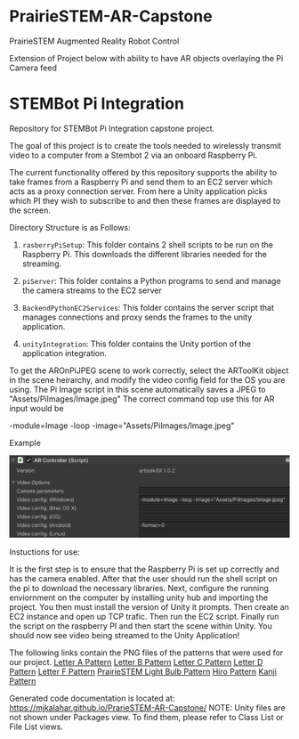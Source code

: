 # PrairieSTEM-AR-Capstone

PrairieSTEM Augmented Reality Robot Control


Extension of Project below with ability to have AR objects overlaying the Pi Camera feed


# STEMBot Pi Integration

Repository for STEMBot Pi Integration capstone project.

The goal of this project is to create the tools needed to wirelessly transmit video to a computer from a Stembot 2 via an onboard Raspberry Pi.

The current functionality offered by this repository supports the ability to take frames from a Raspberry Pi and send them to an EC2 server which acts as a proxy connection server. From here a Unity application picks which PI they wish to subscribe to and then these frames are displayed to the screen.

Directory Structure is as Follows:

1. `rasberryPiSetup`: This folder contains 2 shell scripts to be run on the Raspberry Pi. This downloads the different libraries needed for the streaming.

2. `piServer`: This folder contains a Python programs to send and manage the camera streams to the EC2 server

3. `BackendPythonEC2Services`: This folder contains the server script that manages connections and proxy sends the frames to the unity application.

4. `unityIntegration`: This folder contains the Unity portion of the application integration.

To get the AROnPiJPEG scene to work correctly, select the ARToolKit object in the scene heirarchy, and modify the video config field for the OS you are using.
The Pi Image script in this scene automatically saves a JPEG to "Assets/PiImages/Image.jpeg"
The correct command top use this for AR input would be 

-module=Image -loop -image="Assets/PiImages/Image.jpeg"

Example

![alt text](AROnPiJPEGConfig.png)



Instuctions for use:

It is the first step is to ensure that the Raspberry Pi is set up correctly and has the camera enabled. After that the user should run the shell script on the pi to download the necessary libraries. Next, configure the running enviornment on the computer by installing unity hub and importing the project. You then must install the version of Unity it prompts. Then create an EC2 instance and open up TCP trafic. Then run the EC2 script. Finally run the script on the raspberry PI and then start the scene within Unity. You should now see video being streamed to the Unity Application!

The following links contain the PNG files of the patterns that were used for our project.
[Letter A Pattern](https://github.com/mjkalahar/PrarieSTEM-AR-Capstone/blob/main/unityIntegration/Assets/Plugins/x86_64/letterA.png)
[Letter B Pattern](https://github.com/mjkalahar/PrarieSTEM-AR-Capstone/blob/main/unityIntegration/Assets/Plugins/x86_64/letterB.png)
[Letter C Pattern](https://github.com/mjkalahar/PrarieSTEM-AR-Capstone/blob/main/unityIntegration/Assets/Plugins/x86_64/letterC.png)
[Letter D Pattern](https://github.com/mjkalahar/PrarieSTEM-AR-Capstone/blob/main/unityIntegration/Assets/Plugins/x86_64/letterD.png)
[Letter F Pattern](https://github.com/mjkalahar/PrarieSTEM-AR-Capstone/blob/main/unityIntegration/Assets/Plugins/x86_64/letterF.png)
[PrairieSTEM Light Bulb Pattern](https://github.com/mjkalahar/PrarieSTEM-AR-Capstone/blob/main/unityIntegration/Assets/Plugins/x86_64/lightbulbpattern.png)
[Hiro Pattern](https://github.com/mjkalahar/PrarieSTEM-AR-Capstone/blob/main/unityIntegration/Assets/Plugins/x86_64/hiro.png)
[Kanji Pattern](https://github.com/mjkalahar/PrarieSTEM-AR-Capstone/blob/main/unityIntegration/Assets/Plugins/x86_64/kanji.png)

Generated code documentation is located at: 
https://mjkalahar.github.io/PrarieSTEM-AR-Capstone/
NOTE: Unity files are not shown under Packages view. To find them, please refer to Class List or File List views.
